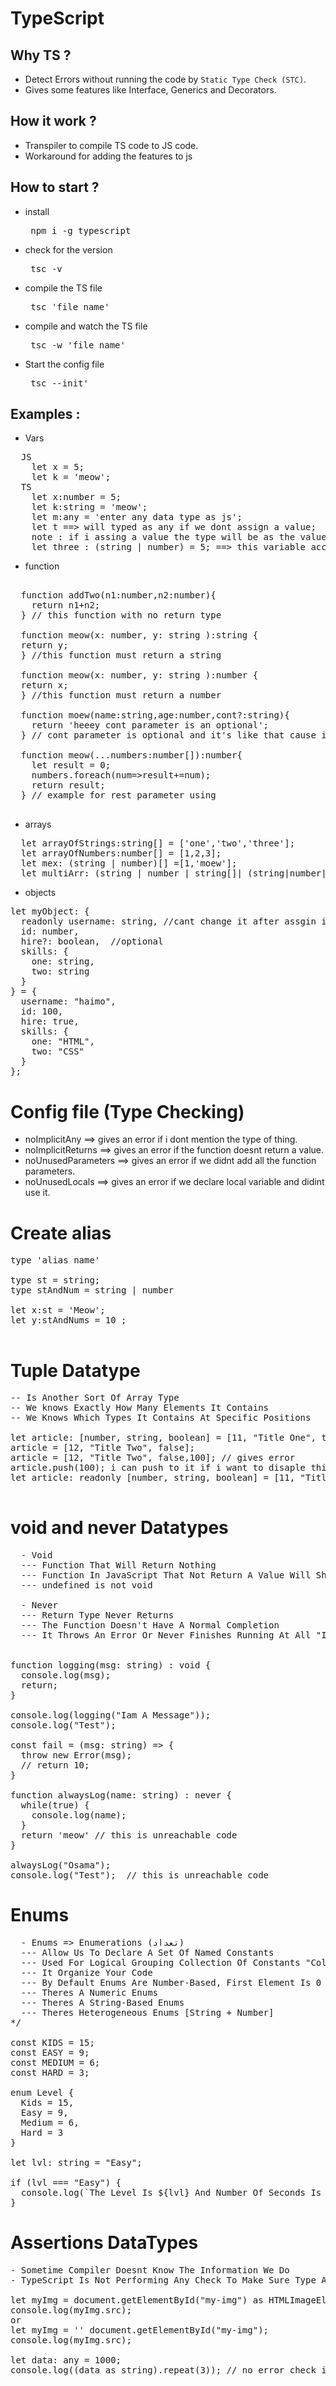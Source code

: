 # TypeScript

## Why TS ?

- Detect Errors without running the code by `Static Type Check (STC)`.
- Gives some features like Interface, Generics and Decorators.

## How it work ?

- Transpiler to compile TS code to JS code.
- Workaround for adding the features to js

## How to start ?

- install <pre> npm i -g typescript </pre>
- check for the version <pre> tsc -v </pre>
- compile the TS file <pre> tsc 'file name' </pre>
- compile and watch the TS file <pre> tsc -w 'file name' </pre>
- Start the config file <pre> tsc --init' </pre>

## Examples :

- Vars
<pre>
  JS 
    let x = 5;
    let k = 'meow';
  TS
    let x:number = 5;
    let k:string = 'meow';
    let m:any = 'enter any data type as js';
    let t ==> will typed as any if we dont assign a value;
    note : if i assing a value the type will be as the value type even if i dont type it 
    let three : (string | number) = 5; ==> this variable accepts two types of data
</pre>
- function
<pre>

  function addTwo(n1:number,n2:number){
    return n1+n2;
  } // this function with no return type

  function meow(x: number, y: string ):string {
  return y;
  } //this function must return a string

  function meow(x: number, y: string ):number {
  return x;
  } //this function must return a number

  function moew(name:string,age:number,cont?:string){
    return 'heeey cont parameter is an optional';
  } // cont parameter is optional and it's like that cause i added '?' and optional params must be at the end

  function meow(...numbers:number[]):number{
    let result = 0;
    numbers.foreach(num=>result+=num);
    return result;
  } // example for rest parameter using

</pre>

- arrays
<pre>
  let arrayOfStrings:string[] = ['one','two','three'];
  let arrayOfNumbers:number[] = [1,2,3];
  let mex: (string | number)[] =[1,'moew'];
  let multiArr: (string | number | string[]| (string|number|number[])[])[] = ['a', ['two'], 3,[1,[2],'six']];
</pre>

- objects 
<pre>
let myObject: {
  readonly username: string, //cant change it after assgin it
  id: number,
  hire?: boolean,  //optional
  skills: {
    one: string,
    two: string
  }
} = {
  username: "haimo",
  id: 100,
  hire: true,
  skills: {
    one: "HTML",
    two: "CSS"
  }
};
</pre>

# Config file (Type Checking)

- noImplicitAny ==> gives an error if i dont mention the type of thing.
- noImplicitReturns ==> gives an error if the function doesnt return a value.
- noUnusedParameters ==> gives an error if we didnt add all the function parameters.
- noUnusedLocals ==> gives an error if we declare local variable and didint use it.

# Create alias
<pre>
type 'alias name'

type st = string;
type stAndNum = string | number

let x:st = 'Meow';
let y:stAndNums = 10 ;

</pre>

# Tuple Datatype
<pre>
-- Is Another Sort Of Array Type
-- We knows Exactly How Many Elements It Contains
-- We Knows Which Types It Contains At Specific Positions

let article: [number, string, boolean] = [11, "Title One", true];
article = [12, "Title Two", false];
article = [12, "Title Two", false,100]; // gives error
article.push(100); i can push to it if i want to disaple this i use 
let article: readonly [number, string, boolean] = [11, "Title One", true];

</pre>

# void and never Datatypes
<pre>
  - Void
  --- Function That Will Return Nothing
  --- Function In JavaScript That Not Return A Value Will Show undefined
  --- undefined is not void

  - Never
  --- Return Type Never Returns
  --- The Function Doesn't Have A Normal Completion
  --- It Throws An Error Or Never Finishes Running At All "Infinite Loop"


function logging(msg: string) : void {
  console.log(msg);
  return;
}

console.log(logging("Iam A Message"));
console.log("Test");

const fail = (msg: string) => {
  throw new Error(msg);
  // return 10;
}

function alwaysLog(name: string) : never {
  while(true) {
    console.log(name);
  }
  return 'meow' // this is unreachable code
}

alwaysLog("Osama");
console.log("Test");  // this is unreachable code
</pre>

# Enums 
<pre>
  - Enums => Enumerations (تعداد)
  --- Allow Us To Declare A Set Of Named Constants
  --- Used For Logical Grouping Collection Of Constants "Collection Of Related Values"
  --- It Organize Your Code
  --- By Default Enums Are Number-Based, First Element Is 0
  --- Theres A Numeric Enums
  --- Theres A String-Based Enums
  --- Theres Heterogeneous Enums [String + Number]
*/

const KIDS = 15;
const EASY = 9;
const MEDIUM = 6;
const HARD = 3;

enum Level {
  Kids = 15,
  Easy = 9,
  Medium = 6,
  Hard = 3
}

let lvl: string = "Easy";

if (lvl === "Easy") {
  console.log(`The Level Is ${lvl} And Number Of Seconds Is ${Level.Easy}`);
}
</pre>

# Assertions DataTypes 
<pre>
- Sometime Compiler Doesnt Know The Information We Do
- TypeScript Is Not Performing Any Check To Make Sure Type Assertion Is Valid

let myImg = document.getElementById("my-img") as HTMLImageElement;
console.log(myImg.src);
or 
let myImg = '<HTMLImageElement>' document.getElementById("my-img");
console.log(myImg.src);

let data: any = 1000;
console.log((data as string).repeat(3)); // no error check if i do assertion
</pre>